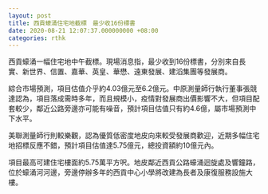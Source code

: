 ```yaml
---
layout: post
title: 西貢蠔涌住宅地截標　最少收16份標書
date: 2020-08-21 12:07:37.000000000 +08:00
categories: rthk
---
```


西貢蠔涌一幅住宅地中午截標。現場消息指，最少收到16份標書，分別來自長實、新世界、信置、嘉華、英皇、華懋、遠東發展、建滔集團等發展商。

綜合市場預測，項目估值介乎約4.03億元至6.2億元。中原測量師行執行董事張競達認為，項目落成需時多年，而且規模小，疫情對發展商出價影響不大，但項目配套較少，鄰近公路旁邊亦可能有噪音，預計項目估值只有約4.6億，屬市場預測中下水平。

美聯測量師行則較樂觀，認為優質低密度地皮向來較受發展商歡迎，近期多幅住宅地招標反應不錯，預計項目估值達5.75億元，總投資額約10億元內。

項目最高可建住宅樓面約5.75萬平方呎。地皮鄰近西貢公路蠔涌迴旋處及響鐘路，位於蠔涌河河邊，旁邊停辦多年的西貢中心小學將改建為長者及康復服務設施大樓。
